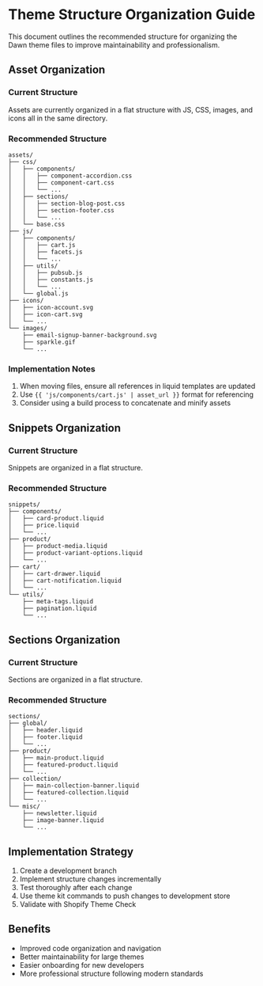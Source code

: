 # Theme Structure Organization Guide

This document outlines the recommended structure for organizing the Dawn theme files to improve maintainability and professionalism.

## Asset Organization

### Current Structure
Assets are currently organized in a flat structure with JS, CSS, images, and icons all in the same directory.

### Recommended Structure

```
assets/
├── css/
│   ├── components/
│   │   ├── component-accordion.css
│   │   ├── component-cart.css
│   │   └── ...
│   ├── sections/
│   │   ├── section-blog-post.css
│   │   ├── section-footer.css
│   │   └── ...
│   └── base.css
├── js/
│   ├── components/
│   │   ├── cart.js
│   │   ├── facets.js
│   │   └── ...
│   ├── utils/
│   │   ├── pubsub.js
│   │   ├── constants.js
│   │   └── ...
│   └── global.js
├── icons/
│   ├── icon-account.svg
│   ├── icon-cart.svg
│   └── ...
└── images/
    ├── email-signup-banner-background.svg
    ├── sparkle.gif
    └── ...
```

### Implementation Notes

1. When moving files, ensure all references in liquid templates are updated
2. Use `{{ 'js/components/cart.js' | asset_url }}` format for referencing
3. Consider using a build process to concatenate and minify assets

## Snippets Organization

### Current Structure
Snippets are organized in a flat structure.

### Recommended Structure

```
snippets/
├── components/
│   ├── card-product.liquid
│   ├── price.liquid
│   └── ...
├── product/
│   ├── product-media.liquid
│   ├── product-variant-options.liquid
│   └── ...
├── cart/
│   ├── cart-drawer.liquid
│   ├── cart-notification.liquid
│   └── ...
└── utils/
    ├── meta-tags.liquid
    ├── pagination.liquid
    └── ...
```

## Sections Organization

### Current Structure
Sections are organized in a flat structure.

### Recommended Structure

```
sections/
├── global/
│   ├── header.liquid
│   ├── footer.liquid
│   └── ...
├── product/
│   ├── main-product.liquid
│   ├── featured-product.liquid
│   └── ...
├── collection/
│   ├── main-collection-banner.liquid
│   ├── featured-collection.liquid
│   └── ...
└── misc/
    ├── newsletter.liquid
    ├── image-banner.liquid
    └── ...
```

## Implementation Strategy

1. Create a development branch
2. Implement structure changes incrementally
3. Test thoroughly after each change
4. Use theme kit commands to push changes to development store
5. Validate with Shopify Theme Check

## Benefits

- Improved code organization and navigation
- Better maintainability for large themes
- Easier onboarding for new developers
- More professional structure following modern standards
